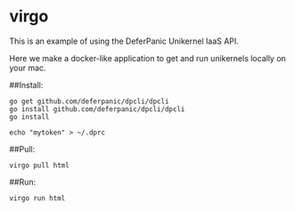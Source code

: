 # virgo

This is an example of using the DeferPanic Unikernel IaaS API.

Here we make a docker-like application to get and run unikernels locally
on your mac.

##Install:
```
go get github.com/deferpanic/dpcli/dpcli
go install github.com/deferpanic/dpcli/dpcli
go install

echo "mytoken" > ~/.dprc
```

##Pull:
```
virgo pull html
```

##Run:
```
virgo run html
```
